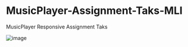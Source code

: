 # MusicPlayer-Assignment-Taks-MLI
MusicPlayer Responsive Assignment Taks


![image](https://user-images.githubusercontent.com/113120611/219932786-4c4d8bb0-1421-4d6b-bd9a-ccba262ae417.png)
